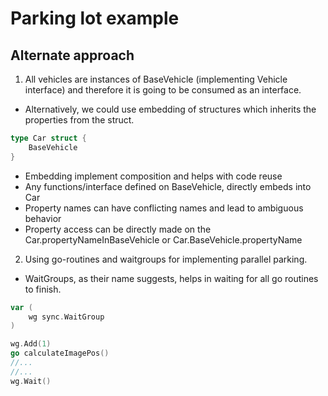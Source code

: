 # Parking lot example

## Alternate approach

1. All vehicles are instances of BaseVehicle (implementing Vehicle interface) and therefore it is going to be consumed as an interface.

- Alternatively, we could use embedding of structures which inherits the properties from the struct.

```go
type Car struct {
    BaseVehicle
}
```

- Embedding implement composition and helps with code reuse
- Any functions/interface defined on BaseVehicle, directly embeds into Car
- Property names can have conflicting names and lead to ambiguous behavior
- Property access can be directly made on the Car.propertyNameInBaseVehicle or Car.BaseVehicle.propertyName

2. Using go-routines and waitgroups for implementing parallel parking.

- WaitGroups, as their name suggests, helps in waiting for all go routines to finish.

```go
var (
    wg sync.WaitGroup
)

wg.Add(1)
go calculateImagePos()
//...
//...
wg.Wait()
```

